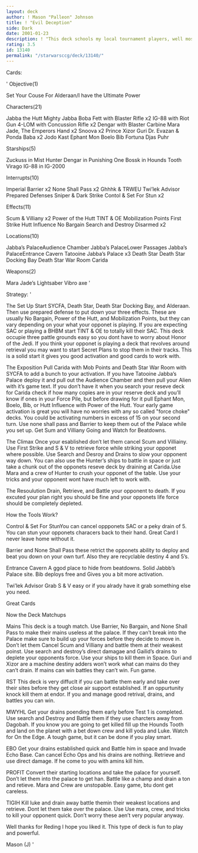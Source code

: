 ```yaml
---
layout: deck
author: ! Mason "Palleon" Johnson
title: ! "Evil Deception"
side: Dark
date: 2001-01-23
description: ! "This deck schools my local tournament players, well most of the time. It wins and i’m lovin it."
rating: 3.5
id: 13140
permalink: "/starwarsccg/deck/13140/"
---
```

Cards: 

'
Objective(1)

Set Your Couse For Alderaan/I have the Ultimate Power

Characters(21)

Jabba the Hutt
Mighty Jabba
Boba Fett with Blaster Rifle x2
IG-88 with Riot Gun
4-LOM with Concussion Rifle x2
Dengar with Blaster Carbine
Mara Jade, The Emperors Hand x2
Snoova x2
Prince Xizor
Guri
Dr. Evazan & Ponda Baba x2
Jodo Kast
Ephant Mon
Boelo
Bib Fortuna
Djas Puhr

Starships(5)

Zuckuss in Mist Hunter
Dengar in Punishing One
Bossk in Hounds Tooth
Virago
IG-88 in IG-2000

Interrupts(10)

Imperial Barrier x2
None Shall Pass x2
Ghhhk & TRWEU
Twi’lek Advisor
Prepared Defenses
Sniper & Dark Strike
Contol & Set For Stun x2

Effects(11)

Scum & Villiany x2
Power of the Hutt
TINT & OE
Mobilization Points
First Strike
Hutt Influence
No Bargain
Search and Destroy
Disarmed x2

Locations(10)

Jabba’s PalaceAudience Chamber
Jabba’s PalaceLower Passages
Jabba’s PalaceEntrance Cavern
Tatooine Jabba’s Palace x3
Death Star
Death Star Docking Bay
Death Star War Room
Carida

Weapons(2)

Mara Jade’s Lightsaber
Vibro axe '

Strategy: '

The Set Up Start SYCFA, Death Star, Death Star Docking Bay, and Alderaan. Then use prepared defense to put down your three effects. These are usually No Bargain, Power of the Hutt, and Mobilization Points, but they can vary depending on your what your opponet is playing. If you are expecting SAC or playing a BHBM start TINT & OE to totally kill their SAC. This deck occupie three pattle grounds easy so you dont have to worry about Honor of the Jedi. If you think your opponet is playing a deck that revolves around retrieval you may want to start Secret Plans to stop them in their tracks. This is a solid start it gives you good activation and good cards to work with.

The Exposition Pull Carida with Mob Points and Death Star War Room with SYCFA to add a bunch to your activation. If you have Tatooine Jabba’s Palace deploy it and pull out the Audience Chamber and then pull your Alien with it’s game text. If you don’t have it when you search your reseve deck for Carida check if how many copies are in your reserve deck and you’ll know if ones in your Force Pile, but before drawing for it pull Ephant Mon, Boelo, Bib, or Hutt Influence with Power of the Hutt. Your early game activation is great you will have no worries with any so called "force choke" decks. You could be activating numbers in excess of 15 on your second turn. Use none shall pass and Barrier to keep them out of the Palace while you set up. Get Sum and Villiany Going and Watch for Beatdowns.

The Climax Once your esablished don’t let them cancel Scum and Villiainy. Use First Strike and S & V to retrieve force while striking your opponet where possible. Use Search and Desroy and Drains to slow your opponent way down. You can also use the Hunter’s ships to battle in space or just take a chunk out of the opponets reseve deck by draining at Carida.Use Mara and a crew of Hunter to crush your opponet of the table. Use your tricks and your opponent wont have much left to work with.

The Resoulution Drain, Retrieve, and Battle your opponent to death. If you excuted your plan right you should be fine and your opponets life force should be completely depleted.

How the Tools Work?

Control & Set For StunYou can cancel oppponets SAC or a peky drain of 5. You can stun your opponets characers back to their hand. Great Card I never leave home without it.

Barrier and None Shall Pass these retrict the opponets ability to deploy and beat you down on your own turf. Also they are recyclable destiny 4 and 5’s.

Entrance Cavern A ggod place to hide from beatdowns. Solid Jabbb’s Palace site. Bib deploys free and Gives you a bit more activation.

Twi’lek Advisor Grab S & V easy or if you alrady have it grab something else you need.

Great Cards

Now the Deck Matchups

Mains This deck is a tough match. Use Barrier, No Bargain, and None Shall Pass to make their mains useless at the palace. If they can’t break into the Palace make sure to build up your forces before they decide to move in. Don’t let them Cancel Scum and Villiany and battle them at their weakest poinst. Use search and destroy’s direct damagae and Gailid’s drains to deplete your opponents force. Use your ships to kill them in Space. Guri and Xizor are a machine destiny adders won’t work what can mains do they can’t drain. If mains can win battles they can’t win. Fun game.

RST This deck is very diffuclt if you can battle them early and take over their sites before they get close air support established. If an oppurtunity knock kill them at endor. If you and manage good retrival, drains, and battles you can win.

MWYHL Get your drains poending them early before Test 1 is completed. Use search and Destroy and Battle them if they use charcters away from Dagobah. If you know you are going to get killed fill up the Hounds Tooth and land on the planet with a bet down crew and kill yoda and Luke. Watch for On the Edge. A tough game, but it can be done if you play smart.

EBO Get your drains established quick and Battle him in space and Invade Echo Base. Can cancel Echo Ops and his drains are nothing. Retrieve and use direct damage. If he come to you with amins kill him.

PROFIT Convert their starting locations and take the palace for yourself. Don’t let them into the palace to get han. Battle like a champ and drain a ton and retieve. Mara and Crew are unstopable. Easy game, btu dont get careless.

TIGIH Kill luke and drain away battle themin their weakest locations and retrieve. Dont let them take over the palace. Use Use mara, crew, and tricks to kill your opponent quick. Don’t worry these aen’t very popular anyway.

Well thanks for Reding I hope you liked it. This type of deck is fun to play and powerful.

Mason (J)
'
